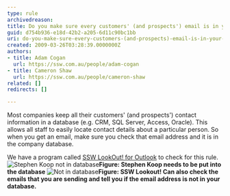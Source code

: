 ```yaml
---
type: rule
archivedreason: 
title: Do you make sure every customers' (and prospects') email is in your company database?
guid: d754b936-e18d-42b2-a205-6d11c90bc1bb
uri: do-you-make-sure-every-customers-(and-prospects)-email-is-in-your-company-database
created: 2009-03-26T03:28:39.0000000Z
authors:
- title: Adam Cogan
  url: https://ssw.com.au/people/adam-cogan
- title: Cameron Shaw
  url: https://ssw.com.au/people/cameron-shaw
related: []
redirects: []

---
```


Most companies keep all their customers' (and prospects') contact information in a database (e.g. CRM, SQL Server, Access, Oracle). This allows all staff to easily locate contact details about a particular person. So when you get an email, make sure you check that email address and it is in the company database.  
<!--endintro-->



We have a program called [SSW LookOut! for Outlook](http://www.ssw.com.au/ssw/LookOut/) to check for this rule. ![Stephen Koop not in database](StephenKoopIsNotInTheDatabase.jpg)**Figure: Stephen Koop needs to be put into the database** 
![Not in database](NotInDatabase.gif)**Figure: SSW Lookout! Can also check the emails that you are sending and tell you if the email address is not in your database.**
